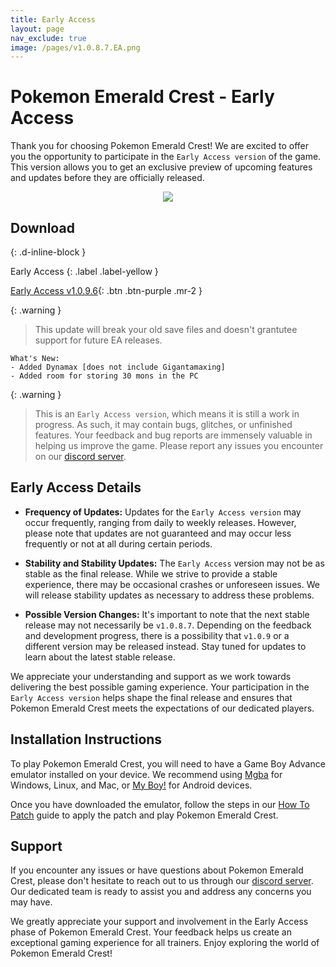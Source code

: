 ```yaml
---
title: Early Access
layout: page
nav_exclude: true
image: /pages/v1.0.8.7.EA.png
---
```

# **Pokemon Emerald Crest - Early Access**

Thank you for choosing Pokemon Emerald Crest! We are excited to offer you the opportunity to participate in the `Early Access version` of the game. This version allows you to get an exclusive preview of upcoming features and updates before they are officially released.

<p align="center">
<img src="https://media.discordapp.net/attachments/1101397974313074708/1127584844751315004/Adobe_Express_20230709_1829050_1.png" />
</p>

## **Download**
{: .d-inline-block }

Early Access 
{: .label .label-yellow }

[Early Access v1.0.9.6](https://ko-fi.com/api/file-upload/484d933e-6f36-4408-8920-56dae307e624/download?transactionId=db0e36ab-a6c3-4e56-9b78-cc148c39b9fe){: .btn .btn-purple .mr-2 }

{: .warning }
> This update will break your old save files and doesn't grantutee support for future EA releases.

<script async src="https://pagead2.googlesyndication.com/pagead/js/adsbygoogle.js?client=ca-pub-4829462676030982"
     crossorigin="anonymous"></script>
<!-- RHS EA 1 -->
<ins class="adsbygoogle"
     style="display:block"
     data-ad-client="ca-pub-4829462676030982"
     data-ad-slot="4982648182"
     data-ad-format="auto"
     data-full-width-responsive="true"></ins>
<script>
     (adsbygoogle = window.adsbygoogle || []).push({});
</script>
```
What's New:
- Added Dynamax [does not include Gigantamaxing]
- Added room for storing 30 mons in the PC
```

{: .warning }
> This is an `Early Access version`, which means it is still a work in progress. As such, it may contain bugs, glitches, or unfinished features. Your feedback and bug reports are immensely valuable in helping us improve the game. Please report any issues you encounter on our [discord server].

<script async src="https://pagead2.googlesyndication.com/pagead/js/adsbygoogle.js?client=ca-pub-4829462676030982"
     crossorigin="anonymous"></script>
<!-- RHS EA 2 -->
<ins class="adsbygoogle"
     style="display:block"
     data-ad-client="ca-pub-4829462676030982"
     data-ad-slot="9708361259"
     data-ad-format="auto"
     data-full-width-responsive="true"></ins>
<script>
     (adsbygoogle = window.adsbygoogle || []).push({});
</script>

## Early Access Details

- **Frequency of Updates:** Updates for the `Early Access version` may occur frequently, ranging from daily to weekly releases. However, please note that updates are not guaranteed and may occur less frequently or not at all during certain periods.

- **Stability and Stability Updates:** The `Early Access` version may not be as stable as the final release. While we strive to provide a stable experience, there may be occasional crashes or unforeseen issues. We will release stability updates as necessary to address these problems.

- **Possible Version Changes:** It's important to note that the next stable release may not necessarily be `v1.0.8.7`. Depending on the feedback and development progress, there is a possibility that `v1.0.9` or a different version may be released instead. Stay tuned for updates to learn about the latest stable release.

We appreciate your understanding and support as we work towards delivering the best possible gaming experience. Your participation in the `Early Access version` helps shape the final release and ensures that Pokemon Emerald Crest meets the expectations of our dedicated players.

<script async src="https://pagead2.googlesyndication.com/pagead/js/adsbygoogle.js?client=ca-pub-4829462676030982"
     crossorigin="anonymous"></script>
<!-- RHS EA 2 -->
<ins class="adsbygoogle"
     style="display:block"
     data-ad-client="ca-pub-4829462676030982"
     data-ad-slot="9708361259"
     data-ad-format="auto"
     data-full-width-responsive="true"></ins>
<script>
     (adsbygoogle = window.adsbygoogle || []).push({});
</script>

## Installation Instructions

To play Pokemon Emerald Crest, you will need to have a Game Boy Advance emulator installed on your device. We recommend using [Mgba](https://mgba.io/downloads.html) for Windows, Linux, and Mac, or [My Boy!](https://play.google.com/store/apps/details?id=com.fastemulator.gba) for Android devices.

Once you have downloaded the emulator, follow the steps in our [How To Patch](https://romhackstudios.github.io/pages/howtopatch.html) guide to apply the patch and play Pokemon Emerald Crest.

<script async src="https://pagead2.googlesyndication.com/pagead/js/adsbygoogle.js?client=ca-pub-4829462676030982"
     crossorigin="anonymous"></script>
<!-- RHS EA 2 -->
<ins class="adsbygoogle"
     style="display:block"
     data-ad-client="ca-pub-4829462676030982"
     data-ad-slot="9708361259"
     data-ad-format="auto"
     data-full-width-responsive="true"></ins>
<script>
     (adsbygoogle = window.adsbygoogle || []).push({});
</script>

## Support

If you encounter any issues or have questions about Pokemon Emerald Crest, please don't hesitate to reach out to us through our [discord server]. Our dedicated team is ready to assist you and address any concerns you may have.

We greatly appreciate your support and involvement in the Early Access phase of Pokemon Emerald Crest. Your feedback helps us create an exceptional gaming experience for all trainers. Enjoy exploring the world of Pokemon Emerald Crest!

[discord server]: https://discord.gg/aaghat-s-server-965900074532081674 
